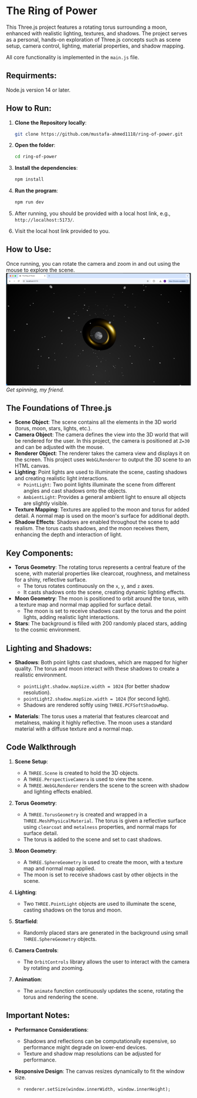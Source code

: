 # The Ring of Power

This Three.js project features a rotating torus surrounding a moon, enhanced with realistic lighting, textures, and shadows. The project serves as a personal, hands-on exploration of Three.js concepts such as scene setup, camera control, lighting, material properties, and shadow mapping.

All core functionality is implemented in the `main.js` file.

## Requirments:
Node.js version 14 or later. 
## How to Run:

1. **Clone the Repository locally**:
   ```bash
   git clone https://github.com/mustafa-ahmed1118/ring-of-power.git
   ```
2. **Open the folder**:
   ```bash
   cd ring-of-power
   ```
3. **Install the dependencies**:
   ```bash
   npm install
   ```
4. **Run the program**:
   ```bash
   npm run dev
   ```
5. After running, you should be provided with a local host link, e.g., `http://localhost:5173/`.

6. Visit the local host link provided to you.

## How to Use:

Once running, you can rotate the camera and zoom in and out using the mouse to explore the scene.
![alt text](./src/images/test_screenshot.png)
_Get spinning, my friend._

## The Foundations of Three.js

- **Scene Object**: The scene contains all the elements in the 3D world (torus, moon, stars, lights, etc.).
- **Camera Object**: The camera defines the view into the 3D world that will be rendered for the user. In this project, the camera is positioned at `Z=30` and can be adjusted with the mouse.
- **Renderer Object**: The renderer takes the camera view and displays it on the screen. This project uses `WebGLRenderer` to output the 3D scene to an HTML canvas.
- **Lighting**: Point lights are used to illuminate the scene, casting shadows and creating realistic light interactions.
  - `PointLight`: Two point lights illuminate the scene from different angles and cast shadows onto the objects.
  - `AmbientLight`: Provides a general ambient light to ensure all objects are slightly visible.
- **Texture Mapping**: Textures are applied to the moon and torus for added detail. A normal map is used on the moon's surface for additional depth.
- **Shadow Effects**: Shadows are enabled throughout the scene to add realism. The torus casts shadows, and the moon receives them, enhancing the depth and interaction of light.

## Key Components:

- **Torus Geometry**: The rotating torus represents a central feature of the scene, with material properties like clearcoat, roughness, and metalness for a shiny, reflective surface.
  - The torus rotates continuously on the `x`, `y`, and `z` axes.
  - It casts shadows onto the scene, creating dynamic lighting effects.
- **Moon Geometry**: The moon is positioned to orbit around the torus, with a texture map and normal map applied for surface detail.
  - The moon is set to receive shadows cast by the torus and the point lights, adding realistic light interactions.
- **Stars**: The background is filled with 200 randomly placed stars, adding to the cosmic environment.

## Lighting and Shadows:

- **Shadows**: Both point lights cast shadows, which are mapped for higher quality. The torus and moon interact with these shadows to create a realistic environment.

  - `pointLight.shadow.mapSize.width = 1024` (for better shadow resolution).
  - `pointLight2.shadow.mapSize.width = 1024` (for second light).
  - Shadows are rendered softly using `THREE.PCFSoftShadowMap`.

- **Materials**: The torus uses a material that features clearcoat and metalness, making it highly reflective. The moon uses a standard material with a diffuse texture and a normal map.

## Code Walkthrough

1. **Scene Setup**:
   - A `THREE.Scene` is created to hold the 3D objects.
   - A `THREE.PerspectiveCamera` is used to view the scene.
   - A `THREE.WebGLRenderer` renders the scene to the screen with shadow and lighting effects enabled.
2. **Torus Geometry**:

   - A `THREE.TorusGeometry` is created and wrapped in a `THREE.MeshPhysicalMaterial`. The torus is given a reflective surface using `clearcoat` and `metalness` properties, and normal maps for surface detail.
   - The torus is added to the scene and set to cast shadows.

3. **Moon Geometry**:

   - A `THREE.SphereGeometry` is used to create the moon, with a texture map and normal map applied.
   - The moon is set to receive shadows cast by other objects in the scene.

4. **Lighting**:

   - Two `THREE.PointLight` objects are used to illuminate the scene, casting shadows on the torus and moon.

5. **Starfield**:

   - Randomly placed stars are generated in the background using small `THREE.SphereGeometry` objects.

6. **Camera Controls**:

   - The `OrbitControls` library allows the user to interact with the camera by rotating and zooming.

7. **Animation**:
   - The `animate` function continuously updates the scene, rotating the torus and rendering the scene.

## Important Notes:

- **Performance Considerations**:

  - Shadows and reflections can be computationally expensive, so performance might degrade on lower-end devices.
  - Texture and shadow map resolutions can be adjusted for performance.

- **Responsive Design**: The canvas resizes dynamically to fit the window size.
  - `renderer.setSize(window.innerWidth, window.innerHeight);`

